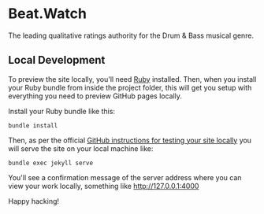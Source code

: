 # Beat.Watch

The leading qualitative ratings authority for the Drum & Bass musical genre.


## Local Development

To preview the site locally, you'll need [Ruby](https://www.ruby-lang.org/en/) installed. Then, when you install your Ruby bundle from inside the project folder, this will get you setup with everything you need to preview GitHub pages locally.

Install your Ruby bundle like this:

```shell
bundle install
```

Then, as per the official [GitHub instructions for testing your site locally](https://help.github.com/en/github/working-with-github-pages/testing-your-github-pages-site-locally-with-jekyll) you will serve the site on your local machine like:

```shell
bundle exec jekyll serve
```

You'll see a confirmation message of the server address where you can view your work locally, something like http://127.0.0.1:4000

Happy hacking!